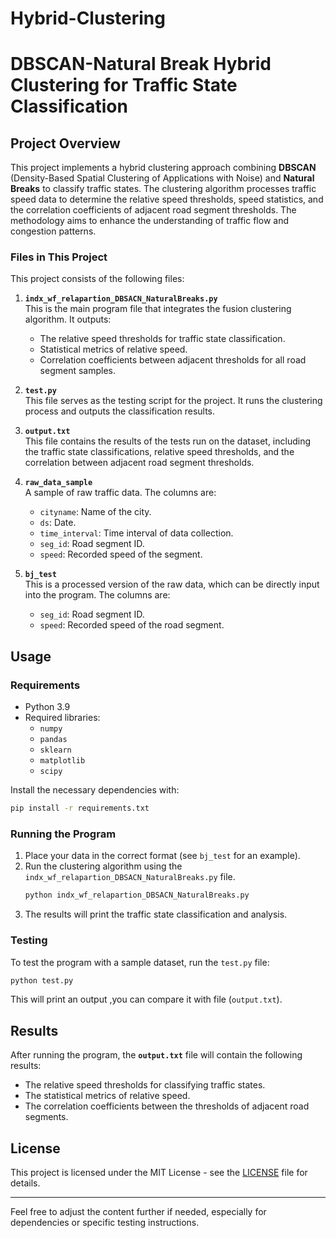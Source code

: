 # Hybrid-Clustering

# DBSCAN-Natural Break Hybrid Clustering for Traffic State Classification

## Project Overview

This project implements a hybrid clustering approach combining **DBSCAN** (Density-Based Spatial Clustering of Applications with Noise) and **Natural Breaks** to classify traffic states. The clustering algorithm processes traffic speed data to determine the relative speed thresholds, speed statistics, and the correlation coefficients of adjacent road segment thresholds. The methodology aims to enhance the understanding of traffic flow and congestion patterns.

### Files in This Project

This project consists of the following files:

1. **`indx_wf_relapartion_DBSACN_NaturalBreaks.py`**  
   This is the main program file that integrates the fusion clustering algorithm. It outputs:
   - The relative speed thresholds for traffic state classification.
   - Statistical metrics of relative speed.
   - Correlation coefficients between adjacent thresholds for all road segment samples.

2. **`test.py`**  
   This file serves as the testing script for the project. It runs the clustering process and outputs the classification results.

3. **`output.txt`**  
   This file contains the results of the tests run on the dataset, including the traffic state classifications, relative speed thresholds, and the correlation between adjacent road segment thresholds.

4. **`raw_data_sample`**  
   A sample of raw traffic data. The columns are:
   - `cityname`: Name of the city.
   - `ds`: Date.
   - `time_interval`: Time interval of data collection.
   - `seg_id`: Road segment ID.
   - `speed`: Recorded speed of the segment.

5. **`bj_test`**  
   This is a processed version of the raw data, which can be directly input into the program. The columns are:
   - `seg_id`: Road segment ID.
   - `speed`: Recorded speed of the road segment.

## Usage

### Requirements

- Python 3.9
- Required libraries:
  - `numpy`
  - `pandas`
  - `sklearn`
  - `matplotlib`
  - `scipy`

Install the necessary dependencies with:

```bash
pip install -r requirements.txt
```

### Running the Program

1. Place your data in the correct format (see `bj_test` for an example).
2. Run the clustering algorithm using the `indx_wf_relapartion_DBSACN_NaturalBreaks.py` file.
   ```bash
   python indx_wf_relapartion_DBSACN_NaturalBreaks.py
   ```
3. The results will print the traffic state classification and analysis.

### Testing

To test the program with a sample dataset, run the `test.py` file:

```bash
python test.py
```

This will print an output ,you can compare it with file (`output.txt`).

## Results

After running the program, the **`output.txt`** file will contain the following results:
- The relative speed thresholds for classifying traffic states.
- The statistical metrics of relative speed.
- The correlation coefficients between the thresholds of adjacent road segments.

## License

This project is licensed under the MIT License - see the [LICENSE](LICENSE) file for details.

---

Feel free to adjust the content further if needed, especially for dependencies or specific testing instructions.
